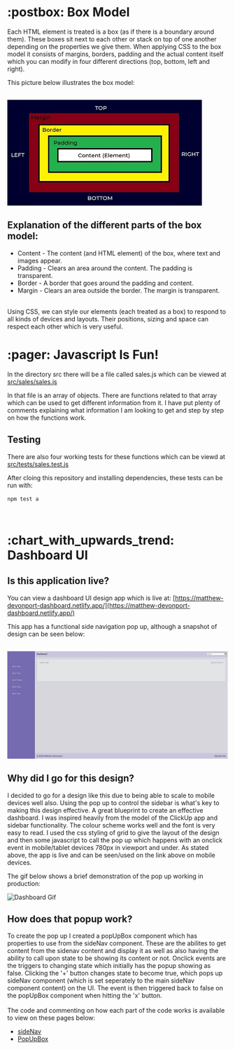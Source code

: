 <h1> :postbox: Box Model</h1>

Each HTML element is treated is a box (as if there is a boundary around them). These boxes sit next to each other or stack on top of one another depending on the properties we give them.
When applying CSS to the box model it consists of margins, borders, padding and the actual content itself which you can modify in four different directions (top, bottom, left and right).

This picture below illustrates the box model:<br><br>

![Border Box Image](public/img//border-box.jpg?raw=true "Border Box")

<h2>Explanation of the different parts of the box model:</h2>
<ul>
<li>Content - The content (and HTML element) of the box, where text and images appear.</li>
<li>Padding - Clears an area around the content. The padding is transparent.</li>
<li>Border - A border that goes around the padding and content.</li>
<li>Margin - Clears an area outside the border. The margin is transparent.</li>
</ul><br>
Using CSS, we can style our elements (each treated as a box) to respond to all kinds of devices and layouts. Their positions, sizing and space can respect each other which is very useful.

<h1>:pager: Javascript Is Fun!</h1>

In the directory src there will be a file called sales.js which can be viewed at <a href="https://github.com/matthew-devonport/2020-17-09/blob/master/src/sales/sales.js">src/sales/sales.js<a>

In that file is an array of objects. There are functions related to that array which can be used to get different information from it. I have put plenty of comments explaining what information I am looking to get and step by step on how the functions work.



<h2>Testing</h2>
There are also four working tests for these functions which can be viewd at <a href="https://github.com/matthew-devonport/2020-17-09/blob/master/src/sales/sales.js">src/tests/sales.test.js<a><br>

After cloing this repository and installing dependencies, these tests can be run with:

```
npm test a
```
<br>
<h1>:chart_with_upwards_trend: Dashboard UI</h1>

<h2>Is this application live?</h2>

You can view a dashboard UI design app which is live at: [https://matthew-devonport-dashboard.netlify.app/](https://matthew-devonport-dashboard.netlify.app/)

This app has a functional side navigation pop up, although a snapshot of design can be seen below:<br><br>

![Dashboard image](public/img/dashboard.jpg?raw=true "Dashboard Image")

<h2>Why did I go for this design?</h2>

I decided to go for a design like this due to being able to scale to mobile devices well also. Using the pop up to control the sidebar is what's key to making this design effective. A great blueprint to create an effective dashboard. I was inspired heavily from the model of the ClickUp app and sidebar functionality. The colour scheme works well and the font is very easy to read. I used the css styling of grid to give the layout of the design and then some javascript to call the pop up which happens with an onclick event in mobile/tablet devices 780px in viewport and under. As stated above, the app is live and can be seen/used on the link above on mobile devices.

The gif below shows a brief demonstration of the pop up working in production:

![Dashboard Gif](https://media.giphy.com/media/Sz5N8dGGJAbYMVRAvw/giphy.gif)

<h2>How does that popup work?</h2>

To create the pop up I created a popUpBox component which has properties to use from the sideNav component. These are the abilites to get content from the sidenav content and display it as well as also having the ability to call upon state to be showing its content or not. Onclick events are the triggers to changing state which initially has the popup showing as false. Clicking the '+' button changes state to become true, which pops up sideNav component (which is set seperately to the main sideNav component content) on the UI. The event is then triggered back to false on the popUpBox component when hitting the 'x' button.
<br><br>
The code and commenting on how each part of the code works is available to view on these pages below:
<ul>
  <li><a href="https://github.com/matthew-devonport/2020-17-09/blob/master/src/Sidenav.jsx" target="_blank">sideNav</a></li>
 <li><a href="https://github.com/matthew-devonport/2020-17-09/blob/master/src/PopUpBox.js" target="_blank">PopUpBox</a></li>
</ul>


